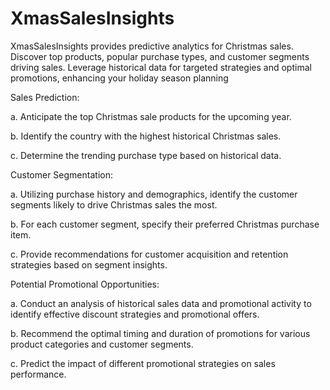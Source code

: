 # XmasSalesInsights
XmasSalesInsights provides predictive analytics for Christmas sales. Discover top products, popular purchase types, and customer segments driving sales. Leverage historical data for targeted strategies and optimal promotions, enhancing your holiday season planning

Sales Prediction:

a. Anticipate the top Christmas sale products for the upcoming year.

b. Identify the country with the highest historical Christmas sales.

c. Determine the trending purchase type based on historical data.

Customer Segmentation:

a. Utilizing purchase history and demographics, identify the customer segments likely to drive Christmas sales the most.

b. For each customer segment, specify their preferred Christmas purchase item.

c. Provide recommendations for customer acquisition and retention strategies based on segment insights.

Potential Promotional Opportunities:

a. Conduct an analysis of historical sales data and promotional activity to identify effective discount strategies and promotional offers.

b. Recommend the optimal timing and duration of promotions for various product categories and customer segments.

c. Predict the impact of different promotional strategies on sales performance.
